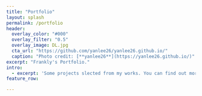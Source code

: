 ```yaml
---
title: "Portfolio"
layout: splash
permalink: /portfolio
header:
  overlay_color: "#000"
  overlay_filter: "0.5"
  overlay_image: DL.jpg
  cta_url: "https://github.com/yanlee26/yanlee26.github.io/"
  caption: "Photo credit: [**yanlee26**](https://yanlee26.github.io/)"
excerpt: "Frankly's Portfolio."
intro: 
  - excerpt: 'Some projects slected from my works. You can find out more via my Github Repositry List.'
feature_row:

---
```


